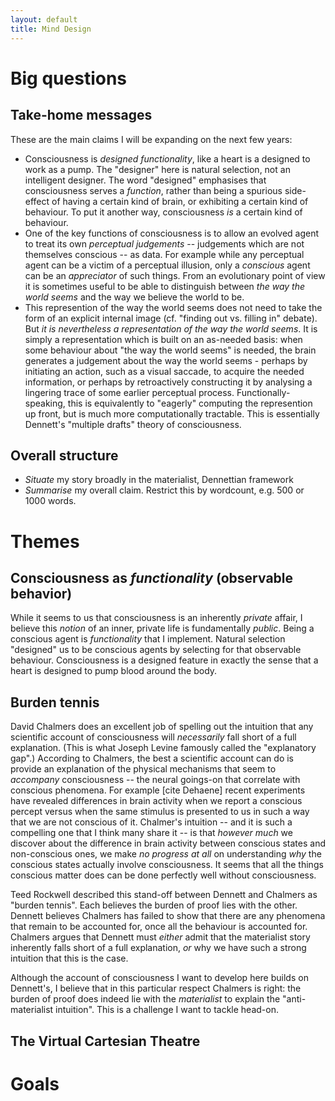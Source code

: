 ```yaml
---
layout: default
title: Mind Design
---
```


# Big questions

## Take-home messages

These are the main claims I will be expanding on the next few years:

* Consciousness is _designed functionality_, like a heart is a designed
  to work as a pump. The "designer" here is natural selection, not an
  intelligent designer. The word "designed" emphasises that
  consciousness serves a _function_, rather than being a spurious
  side-effect of having a certain kind of brain, or exhibiting a certain
  kind of behaviour. To put it another way, consciousness _is_ a certain
  kind of behaviour.
* One of the key functions of consciousness is to allow an evolved agent
  to treat its own _perceptual judgements_ -- judgements which are not
  themselves conscious -- as data. For example while any perceptual
  agent can be a victim of a perceptual illusion, only a _conscious_
  agent can be an _appreciator_ of such things. From an evolutionary
  point of view it is sometimes useful to be able to distinguish between
  _the way the world seems_ and the way we believe the world to be.
* This represention of the way the world seems does not need to take the
  form of an explicit internal image (cf. "finding out vs. filling in"
  debate). But _it is nevertheless a representation of the way the world
  seems_. It is simply a representation which is built on an as-needed
  basis: when some behaviour about "the way the world seems" is needed,
  the brain generates a judgement about the way the world seems -
  perhaps by initiating an action, such as a visual saccade, to acquire
  the needed information, or perhaps by retroactively constructing it by
  analysing a lingering trace of some earlier perceptual process.
  Functionally-speaking, this is equivalently to "eagerly" computing the
  represention up front, but is much more computationally tractable.
  This is essentially Dennett's "multiple drafts" theory of consciousness.

## Overall structure

* _Situate_ my story broadly in the materialist, Dennettian framework
* _Summarise_ my overall claim. Restrict this by wordcount, e.g. 500 or 1000 words.

# Themes

## Consciousness as _functionality_ (observable behavior)

While it seems to us that consciousness is an inherently _private_
affair, I believe this _notion_ of an inner, private life is
fundamentally _public_. Being a conscious agent is _functionality_ that
I implement. Natural selection "designed" us to be conscious agents by
selecting for that observable behaviour. Consciousness is a designed
feature in exactly the sense that a heart is designed to pump blood
around the body.

## Burden tennis

David Chalmers does an excellent job of spelling out the intuition that
any scientific account of consciousness will _necessarily_ fall short of
a full explanation. (This is what Joseph Levine famously called the
"explanatory gap".) According to Chalmers, the best a scientific account
can do is provide an explanation of the physical mechanisms that seem to
_accompany_ consciousness -- the neural goings-on that correlate with
conscious phenomena. For example [cite Dehaene] recent experiments have
revealed differences in brain activity when we report a conscious
percept versus when the same stimulus is presented to us in such a way
that we are not conscious of it. Chalmer's intuition -- and it is such a
compelling one that I think many share it -- is that _however much_ we
discover about the difference in brain activity between conscious states
and non-conscious ones, we make _no progress at all_ on understanding
_why_ the conscious states actually involve consciousness. It seems that
all the things conscious matter does can be done perfectly well without
consciousness.

Teed Rockwell described this stand-off between Dennett and Chalmers as
"burden tennis". Each believes the burden of proof lies with the other.
Dennett believes Chalmers has failed to show that there are any
phenomena that remain to be accounted for, once all the behaviour is
accounted for. Chalmers argues that Dennett must _either_ admit that the
materialist story inherently falls short of a full explanation, _or_ why
we have such a strong intuition that this is the case.

Although the account of consciousness I want to develop here builds on
Dennett's, I believe that in this particular respect Chalmers is right:
the burden of proof does indeed lie with the _materialist_ to explain
the "anti-materialist intuition". This is a challenge I want to tackle
head-on.

## The Virtual Cartesian Theatre



# Goals
